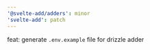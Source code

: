 ```yaml
---
'@svelte-add/adders': minor
'svelte-add': patch
---
```


feat: generate `.env.example` file for drizzle adder
